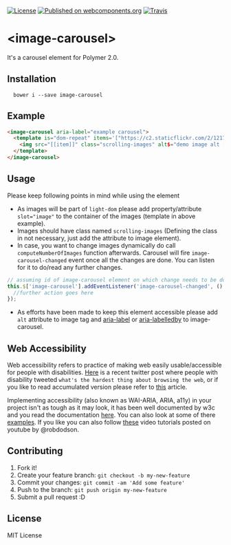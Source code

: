 
[![License](http://img.shields.io/badge/license-MIT-green.svg?style=flat)](https://github.com/a1626/image-carousel/blob/master/LICENSE)
[![Published on webcomponents.org](https://img.shields.io/badge/webcomponents.org-published-blue.svg)](https://www.webcomponents.org/element/a1626/image-carousel)
[![Travis](https://img.shields.io/travis/rust-lang/rust.svg)](https://travis-ci.org/a1626/image-carousel)



# \<image-carousel\>

It's a carousel element for Polymer 2.0.

## Installation

```
  bower i --save image-carousel
```

## Example


```html
<image-carousel aria-label="example carousel">
  <template is="dom-repeat" items='["https://c2.staticflickr.com/2/1217/4607963354_e1a8fea210_z.jpg", "https://cs1.livemaster.ru/storage/e6/45/00b119c13ed9f8b4dc6363a60d--materialy-dlya-tvorchestva-nabor-dlya-vyshivki-biserom-belyj-ti.jpg", "https://tse4.mm.bing.net/th?id=ORT.TH_470633631&pid=1.12&eid=G.470633631"]' slot="images">
    <img src="[[item]]" class="scrolling-images" alt$="demo image alt [[index]]" width="100px" height="350px">
  </template>
</image-carousel>
```

## Usage

Please keep following points in mind while using the element

- As images will be part of `light-dom` please add property/attribute `slot="image"` to the container of the images (template in above example).
- Images should have class named `scrolling-images` (Defining the class in not necessary, just add the attribute to image element).
- In case, you want to change images dynamically do call `computeNumberOfImages` function afterwards.  Carousel will fire `image-carousel-changed` event once all the changes are done. You can listen for it to do/read any further changes.


```javascript
// assuming id of image-carousel element on which change needs to be done is image-carousel
this.$['image-carousel'].addEventListener('image-carousel-changed', () => {
  //further action goes here
});
```

- As efforts have been made to keep this element accessible please add `alt` attribute to image tag and [aria-label](https://developer.mozilla.org/en-US/docs/Web/Accessibility/ARIA/ARIA_Techniques/Using_the_aria-label_attribute) or [aria-labelledby](https://developer.mozilla.org/en-US/docs/Web/Accessibility/ARIA/ARIA_Techniques/Using_the_aria-labelledby_attribute) to image-carousel.

## Web Accessibility

Web accessibility refers to practice of making web easily usable/accessible for people with disabilities. [Here](https://twitter.com/captainsafia/status/871056480799162368?ref_src=twsrc%5Etfw&ref_url=https%3A%2F%2Faxesslab.com%2Faccessibility-according-to-pwd%2F) is a recent twitter post where people with disability tweeted `what's the hardest thing about browsing the web`, or if you like to read accumulated version please refer to [this](https://axesslab.com/accessibility-according-to-pwd?utm_source=ponyfoo+weekly&utm_medium=email&utm_campaign=issue-71) article.

Implementing accessibility (also known as WAI-ARIA, ARIA, a11y) in your project isn't as tough as it may look, it has been well documented by w3c and you read the documentation [here](https://www.w3.org/TR/wai-aria-1.1/#usage). You can also look at some of there [examples](https://www.w3.org/WAI/tutorials/). If you like you can also follow [these](https://www.youtube.com/playlist?list=PLNYkxOF6rcICWx0C9LVWWVqvHlYJyqw7g) video tutorials posted on youtube by @robdodson.

## Contributing

1. Fork it!
2. Create your feature branch: `git checkout -b my-new-feature`
3. Commit your changes: `git commit -am 'Add some feature'`
4. Push to the branch: `git push origin my-new-feature`
5. Submit a pull request :D


## License

MIT License
